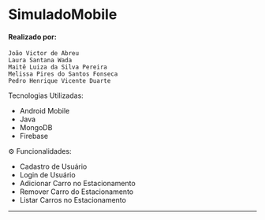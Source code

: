 # SimuladoMobile


#### Realizado por:
```
João Victor de Abreu
Laura Santana Wada
Maitê Luiza da Silva Pereira
Melissa Pires do Santos Fonseca
Pedro Henrique Vicente Duarte
```

Tecnologias Utilizadas: 
- Android Mobile
- Java
- MongoDB
- Firebase

⚙ Funcionalidades:

- Cadastro de Usuário
- Login de Usuário
- Adicionar Carro no Estacionamento
- Remover Carro do Estacionamento
- Listar Carros no Estacionamento

---------------------------------------------------------------------
